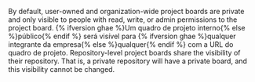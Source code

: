 By default, user-owned and organization-wide project boards are private and only visible to people with read, write, or admin permissions to the project board. {% ifversion ghae %}Um quadro de projeto interno{% else %}público{% endif %} será visível para {% ifversion ghae %}qualquer integrante da empresa{% else %}qualquer{% endif %} com a URL do quadro de projeto. Repository-level project boards share the visibility of their repository. That is, a private repository will have a private board, and this visibility cannot be changed.
